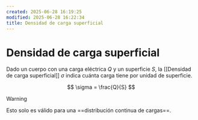 ```yaml
---
created: 2025-06-28 16:19:25
modified: 2025-06-28 16:22:34
title: Densidad de carga superficial
---
```


# Densidad de carga superficial

Dado un cuerpo con una carga eléctrica $Q$ y un superficie $S$, la [[Densidad de carga superficial]] $\sigma$ indica cuánta carga tiene por unidad de superficie.

$$
\sigma = \frac{Q}{S}
$$

> [!warning]
> Esto solo es válido para una ==distribución continua de cargas==.
